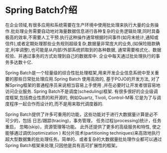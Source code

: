 # Spring Batch介绍

在企业领域,有很多应用和系统需要在生产环境中使用批处理来执行大量的业务操作.批处理业务需要自动地对海量数据信息进行各种复杂的业务逻辑处理,同时具备极高的效率,不需要人工干预.执行这种操作通常根据时间事件(如月末统计,通知或信件),或者定期处理那些业务规则超级复杂,数据量非常庞大的业务,(如保险赔款确定,利率调整),也可能是从内部/外部系统抓取到的各种数据, 通常需要格式化、数据校验、并通过事务的方式处理到自己的数据库中. 企业中每天通过批处理执行的事务多达数十亿.


Spring Batch是一个轻量级的综合性批处理框架,用来开发企业信息系统中至关重要的那些日常批处理应用.Spring Batch 使用高效的, 基于POJO的开发方法, 对了解Spring框架的普通程序员来说相当容易上手使用 ,并在必要时让开发者很容易地访问企业服务. Spring Batch不是调度(scheduling)框架. 有很多很好的企业级调度框架,包括商业性质的和开源的, 例如Quartz, Tivoli, Control-M等.它是为了与调度程序一起合作而设计的,而不是用来取代调度器的.


Spring Batch提供了许多可重用的功能，这些功能对于进行大数据量计算是必不可少的，包括 日志/跟踪(tracing)，事务管理， 任务过程(processing)统计，任务重启， 忽略(skip)，资源管理等功能。 此外还提供了更多的高级服务和特性, 使之能够通过调优(optimization ) 和分片技术(partitioning techniques)来高效地执行超大型数据集的批处理任务。简单的、或者复杂的大数据量批处理作业都可以通过Spring Batch框架来处理,只因他是具有高可扩展性的框架。
